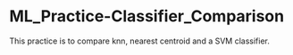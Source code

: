 # ML_Practice-Classifier_Comparison
This practice is to compare knn, nearest centroid and a SVM classifier.

